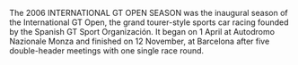 The 2006 INTERNATIONAL GT OPEN SEASON was the inaugural season of the International GT Open, the grand tourer-style sports car racing founded by the Spanish GT Sport Organización. It began on 1 April at Autodromo Nazionale Monza and finished on 12 November, at Barcelona after five double-header meetings with one single race round.
